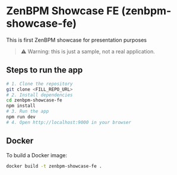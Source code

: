 # ZenBPM Showcase FE (zenbpm-showcase-fe)

This is first ZenBPM showcase for presentation purposes

> ⚠️ Warning: this is just a sample, not a real application.

## Steps to run the app

```bash
# 1. Clone the repository
git clone <FILL_REPO_URL>
# 2. Install dependencies
cd zenbpm-showcase-fe
npm install
# 3. Run the app
npm run dev
# 4. Open http://localhost:9000 in your browser
```

## Docker

To build a Docker image:

```bash
docker build -t zenbpm-showcase-fe .
```
